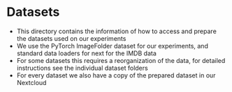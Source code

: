 # Datasets

- This directory contains the information of how to access and prepare the datasets used on our experiments
- We use the PyTorch ImageFolder dataset for our experiments, and standard data loaders for next for the IMDB data
- For some datasets this requires a reorganization of the data, for detailed instructions see the individual dataset
  folders
- For every dataset we also have a copy of the prepared dataset in our Nextcloud

